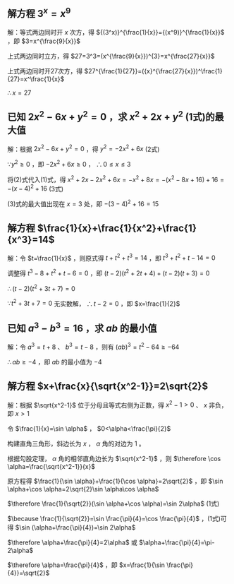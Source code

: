 ## 解方程 $3^x = x^9$
解：等式两边同时开 $x$ 次方，得 ${(3^x)}^{\frac{1}{x}}={(x^9)}^{\frac{1}{x}}$ ，即 $3=x^{\frac{9}{x}}$

上式两边同时立方，得 $27=3^3=(x^{\frac{9}{x}})^{3}=x^{\frac{27}{x}}$

上式两边同时开27次方，得 $27^{\frac{1}{27}}=({x}^{\frac{27}{x}})^\frac{1}{27}=x^\frac{1}{x}$

$\therefore x=27$

## 已知 $2x^2-6x+y^2=0$ ，求 $x^2+2x+y^2$ (1式)的最大值
解：根据 $2x^2-6x+y^2=0$ ，得 $y^2=-2x^2+6x$ (2式)

$\because y^2\ge0$ ，即 $-2x^2+6x\ge0$ ， $\therefore 0\le x\le3$

将(2)式代入(1)式，得 $x^2+2x-2x^2+6x=-x^2+8x=-(x^2-8x+16)+16=-(x-4)^2+16$ (3式)

(3)式的最大值出现在 $x=3$ 处，即 $-(3-4)^2+16=15$

## 解方程 $\frac{1}{x}+\frac{1}{x^2}+\frac{1}{x^3}=14$
解：令 $t=\frac{1}{x}$ ，则原式得 $t+t^2+t^3=14$ ，即 $t^3+t^2+t-14=0$

调整得 $t^3-8+t^2+t-6=0$ ，即 $(t-2)(t^2+2t+4)+(t-2)(t+3)=0$

$\therefore (t-2)(t^2+3t+7)=0$

$\because t^2+3t+7=0$ 无实数解， $\therefore t-2=0$ ，即 $x=\frac{1}{2}$

## 已知 $a^3-b^3=16$ ，求 $ab$ 的最小值
解：令 $a^3=t+8$ 、 $b^3=t-8$ ，则有 $(ab)^3=t^2-64\ge-64$

$\therefore ab\ge-4$ ，即 $ab$ 的最小值为 $-4$

## 解方程 $x+\frac{x}{\sqrt{x^2-1}}=2\sqrt{2}$
解：根据 $\sqrt{x^2-1}$ 位于分母且等式右侧为正数，得 $x^2-1>0$ 、 $x$ 非负，即 $x>1$

令 $\frac{1}{x}=\sin \alpha$ ， $0<\alpha<\frac{\pi}{2}$

构建直角三角形，斜边长为 $x$ ， $\alpha$ 角的对边为 $1$ 。

根据勾股定理， $\alpha$ 角的相邻直角边长为 $\sqrt{x^2-1}$ ，则 $\therefore \cos \alpha=\frac{\sqrt{x^2-1}}{x}$

原方程得 $\frac{1}{\sin \alpha}+\frac{1}{\cos \alpha}=2\sqrt{2}$ ，即 $\sin \alpha+\cos \alpha=2\sqrt{2}\sin \alpha\cos \alpha$

$\therefore \frac{1}{\sqrt{2}}(\sin \alpha+\cos \alpha)=\sin 2\alpha$  (1式)

$\because \frac{1}{\sqrt{2}}=\sin \frac{\pi}{4}=\cos \frac{\pi}{4}$ ，(1式)可得 $\sin (\alpha+\frac{\pi}{4})=\sin 2\alpha$

$\therefore \alpha+\frac{\pi}{4}=2\alpha$ 或 $\alpha+\frac{\pi}{4}=\pi-2\alpha$

$\therefore \alpha=\frac{\pi}{4}$ ，即  $x=\frac{1}{\sin \frac{\pi}{4}}=\sqrt{2}$
